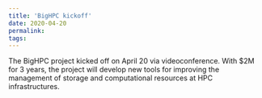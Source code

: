 ```yaml
---
title: 'BigHPC kickoff'
date: 2020-04-20
permalink:
tags:
---
```


The BigHPC project kicked off on April 20 via videoconference. With $2M for 3 years, the project will develop new tools for improving the management of storage and computational resources at HPC infrastructures.